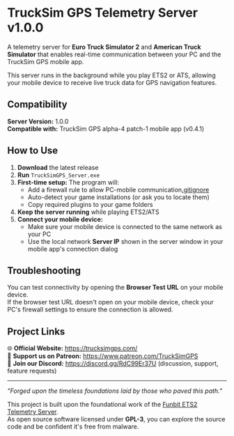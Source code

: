 # TruckSim GPS Telemetry Server v1.0.0

A telemetry server for **Euro Truck Simulator 2** and **American Truck Simulator** that enables real-time communication between your PC and the TruckSim GPS mobile app.

This server runs in the background while you play ETS2 or ATS, allowing your mobile device to receive live truck data for GPS navigation features.

## Compatibility

**Server Version:** 1.0.0  
**Compatible with:** TruckSim GPS alpha-4 patch-1 mobile app (v0.4.1)

## How to Use

1. **Download** the latest release
2. **Run** `TruckSimGPS_Server.exe`
3. **First-time setup:** The program will:
   - Add a firewall rule to allow PC-mobile communication[.gitignore](.gitignore)
   - Auto-detect your game installations (or ask you to locate them)
   - Copy required plugins to your game folders
4. **Keep the server running** while playing ETS2/ATS
5. **Connect your mobile device:**
   - Make sure your mobile device is connected to the same network as your PC
   - Use the local network **Server IP** shown in the server window in your mobile app's connection dialog 

## Troubleshooting

You can test connectivity by opening the **Browser Test URL** on your mobile device.  
If the browser test URL doesn't open on your mobile device, check your PC's firewall settings to ensure the connection is allowed.

## Project Links

🌐 **Official Website:** https://trucksimgps.com/  
💖 **Support us on Patreon:** https://www.patreon.com/TruckSimGPS  
💬 **Join our Discord:** https://discord.gg/RdC99Er37U (discussion, support, feature requests)

---

*"Forged upon the timeless foundations laid by those who paved this path."*

This project is built upon the foundational work of the [Funbit ETS2 Telemetry Server](https://github.com/Funbit/ets2-telemetry-server).  
As open source software licensed under **GPL-3**, you can explore the source code and be confident it's free from malware.